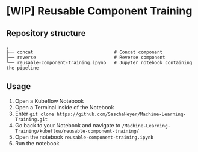 # [WIP] Reusable Component Training

## Repository structure
    .
    ├── concat                              # Concat component
    ├── reverse                             # Reverse component
    └── reusable-component-training.ipynb   # Jupyter notebook containing the pipeline


## Usage
1. Open a Kubeflow Notebook
1. Open a Terminal inside of the Notebook
1. Enter `git clone https://github.com/SaschaHeyer/Machine-Learning-Training.git`
1. Go back to your Notebook and navigate to `/Machine-Learning-Training/kubeflow/reusable-component-training/`
1. Open the notebook `reusable-component-training.ipynb`
1. Run the notebook